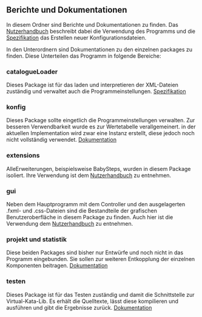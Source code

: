 ## Berichte und Dokumentationen

In diesem Ordner sind Berichte und Dokumentationen zu finden. Das
[Nutzerhandbuch](https://github.com/ProPra16/programmierpraktikum-abschlussprojekt-the-avaders/blob/master/doc/TDDT_Handbuch.pdf)
beschreibt dabei die Verwendung des Programms und die
[Spezifikation](https://github.com/ProPra16/programmierpraktikum-abschlussprojekt-the-avaders/blob/master/doc/User%20Guide%20-%20Exercise%20catalogues%20in%20XML.pdf)
das Erstellen neuer Konfigurationsdateien.

In den Unterordnern sind Dokumentationen zu den einzelnen packages zu finden. Diese Unterteilen das Programm in folgende Bereiche:

###	catalogueLoader
Dieses Package ist für das laden und interpretieren der XML-Dateien zuständig und verwaltet auch die Programmeinstellungen.
[Spezifikation](https://github.com/ProPra16/programmierpraktikum-abschlussprojekt-the-avaders/blob/master/doc/User%20Guide%20-%20Exercise%20catalogues%20in%20XML.pdf)

### konfig
Dieses Package sollte eingetlich die Programmeinstellungen verwalten.
Zur besseren Verwendbarkeit wurde es zur Wertetabelle verallgemeinert.
in der aktuellen Implementation wird zwar eine Instanz erstellt, diese jedoch noch nicht vollständig verwendet.
[Dokumentation](https://github.com/ProPra16/programmierpraktikum-abschlussprojekt-the-avaders/blob/master/doc/konfig/Projekt7_Bericht_konfig.pdf)

### extensions
AlleErweiterungen, beispielsweise BabySteps, wurden in diesem Package isoliert. Ihre Verwendung ist dem
[Nutzerhandbuch](https://github.com/ProPra16/programmierpraktikum-abschlussprojekt-the-avaders/blob/master/doc/TDDT_Handbuch.pdf)
zu entnehmen.

### gui
Neben dem Hauptprogramm mit dem Controller und den ausgelagerten .fxml- und .css-Dateien sind die Bestandteile der
grafischen Benutzeroberfläche in diesem Package zu finden. Auch hier ist die Verwendung dem
[Nutzerhandbuch](https://github.com/ProPra16/programmierpraktikum-abschlussprojekt-the-avaders/blob/master/doc/TDDT_Handbuch.pdf)
zu entnehmen.

### projekt und statistik
Diese beiden Packages sind bisher nur Entwürfe und noch nicht in das Programm eingebunden.
Sie sollen zur weiteren Entkopplung der einzelnen Komponenten beitragen.
[Dokumentation](https://github.com/ProPra16/programmierpraktikum-abschlussprojekt-the-avaders/blob/master/doc/statistik/Projekt7_Entwurf_Statistik.pdf)

### testen
Dieses Package ist für das Testen zuständig und damit die Schnittstelle zur Virtual-Kata-Lib. Es erhält die Quelltexte,
lässt diese kompilieren und ausführen und gibt die Ergebnisse zurück.
[Dokumentation](https://github.com/ProPra16/programmierpraktikum-abschlussprojekt-the-avaders/blob/master/doc/testen/Projekt7_Bericht_Testen.pdf)
